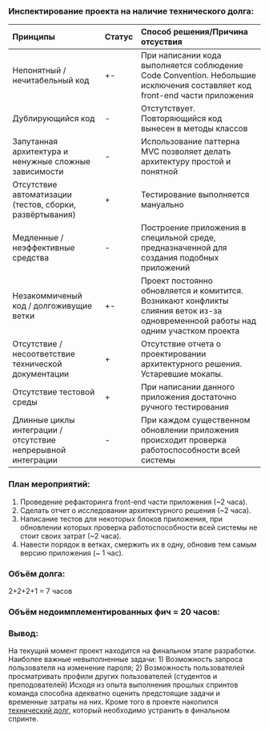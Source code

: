 ### Инспектирование проекта на наличие технического долга:
| **Принципы** | **Статус** | **Способ решения/Причина отсуствия** |
|:--|:--|:--|
| Непонятный / нечитабельный код| +- | При написании кода выполняется соблюдение Code Convention. Небольшие исключения составляет код front-end части приложения|
| Дублирующийся код | - | Отстутствует. Повторяющийся код вынесен в методы классов | 
| Запутанная архитектура и ненужные сложные зависимости | - | Использование паттерна MVC позволяет делать архитектуру простой и понятной |
| Отсутствие автоматизации (тестов, сборки, развёртывания)| + | Тестирование выполняется мануально |
| Медленные / неэффективные средства | - | Построение приложения в специльной среде, предназначенной для создания подобных приложений |
| Незакоммиченый код / долгоживущие ветки | +- | Проект постоянно обновляется и комитится. Возникают конфликты слияния веток из-за одновременноой работы над одним участком проекта |
| Отсутствие / несоответствие технической документации | + | Отсутствие отчета о проектировании архитектурного решения. Устаревшие мокапы.|
| Отсутствие тестовой среды | + | При написании данного приложения достаточно ручного тестирования |
| Длинные циклы интеграции / отсутствие непрерывной интеграции | - | При каждом существенном обновлении приложения происходит проверка работоспособности всей системы |

### План мероприятий:

1. Проведение рефакторинга front-end части приложения (~2 часа).
2. Сделать отчет о исследовании архитектурного решения (~2 часа).
3. Написание тестов для некоторых блоков приложения, при обновлении которых проверка работоспособности всей системы не стоит своих затрат (~2 часа).
4. Навести порядок в ветках, смержить их в одну, обновив тем самым версию приложения (~ 1 час).

### Объём долга:

2+2+2+1 = 7 часов

### Объём недоимплементированных фич = 20 часов:

### Вывод:
На текущий момент проект находится на финальном этапе разработки. Наиболее важные невыполненные задачи: 1) Возможность запроса пользователя на изменение пароля; 2) Возможность пользователей просматривать профили других пользователей (студентов и преподователей)
Исходя из опыта выполнения прошлых спринтов команда способна адекватно оценить предстоящие задачи и временные затраты на них. Кроме того в проекте накопился [технический долг](https://github.com/DanyaHDanny/UniversityFacemash/issues/17), который необходимо устранить в финальном спринте.
